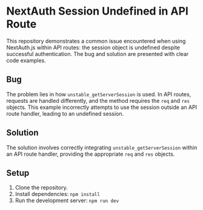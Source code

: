 # NextAuth Session Undefined in API Route

This repository demonstrates a common issue encountered when using NextAuth.js within API routes: the session object is undefined despite successful authentication.  The bug and solution are presented with clear code examples.

## Bug
The problem lies in how `unstable_getServerSession` is used.  In API routes, requests are handled differently, and the method requires the `req` and `res` objects. This example incorrectly attempts to use the session outside an API route handler, leading to an undefined session.

## Solution
The solution involves correctly integrating `unstable_getServerSession` within an API route handler, providing the appropriate `req` and `res` objects.

## Setup
1. Clone the repository.
2. Install dependencies: `npm install`
3. Run the development server: `npm run dev`